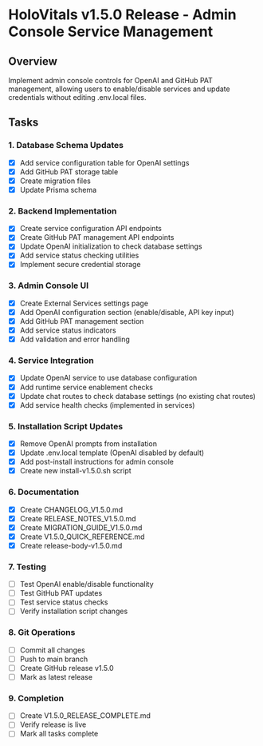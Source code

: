 # HoloVitals v1.5.0 Release - Admin Console Service Management

## Overview
Implement admin console controls for OpenAI and GitHub PAT management, allowing users to enable/disable services and update credentials without editing .env.local files.

## Tasks

### 1. Database Schema Updates
- [x] Add service configuration table for OpenAI settings
- [x] Add GitHub PAT storage table
- [x] Create migration files
- [x] Update Prisma schema

### 2. Backend Implementation
- [x] Create service configuration API endpoints
- [x] Create GitHub PAT management API endpoints
- [x] Update OpenAI initialization to check database settings
- [x] Add service status checking utilities
- [x] Implement secure credential storage

### 3. Admin Console UI
- [x] Create External Services settings page
- [x] Add OpenAI configuration section (enable/disable, API key input)
- [x] Add GitHub PAT management section
- [x] Add service status indicators
- [x] Add validation and error handling

### 4. Service Integration
- [x] Update OpenAI service to use database configuration
- [x] Add runtime service enablement checks
- [x] Update chat routes to check database settings (no existing chat routes)
- [x] Add service health checks (implemented in services)

### 5. Installation Script Updates
- [x] Remove OpenAI prompts from installation
- [x] Update .env.local template (OpenAI disabled by default)
- [x] Add post-install instructions for admin console
- [x] Create new install-v1.5.0.sh script

### 6. Documentation
- [x] Create CHANGELOG_V1.5.0.md
- [x] Create RELEASE_NOTES_V1.5.0.md
- [x] Create MIGRATION_GUIDE_V1.5.0.md
- [x] Create V1.5.0_QUICK_REFERENCE.md
- [x] Create release-body-v1.5.0.md

### 7. Testing
- [ ] Test OpenAI enable/disable functionality
- [ ] Test GitHub PAT updates
- [ ] Test service status checks
- [ ] Verify installation script changes

### 8. Git Operations
- [ ] Commit all changes
- [ ] Push to main branch
- [ ] Create GitHub release v1.5.0
- [ ] Mark as latest release

### 9. Completion
- [ ] Create V1.5.0_RELEASE_COMPLETE.md
- [ ] Verify release is live
- [ ] Mark all tasks complete